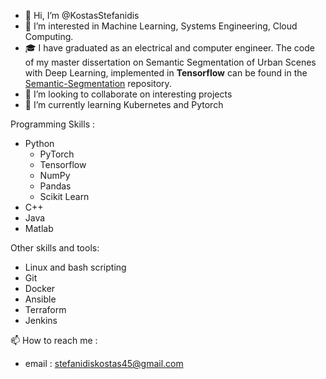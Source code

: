 - 👋 Hi, I’m @KostasStefanidis
- 👀 I’m interested in Machine Learning, Systems Engineering, Cloud Computing.
- 🎓 I have graduated as an electrical and computer engineer. The code of my master dissertation on Semantic Segmentation of Urban Scenes with Deep Learning, implemented in **Tensorflow** can be found in the [Semantic-Segmentation](https://github.com/KostasStefanidis/Semantic-Segmentation) repository.
- 💞️ I’m looking to collaborate on interesting projects
- 🌱 I’m currently learning Kubernetes and Pytorch

Programming Skills : 
- Python
    * PyTorch
    * Tensorflow
    * NumPy
    * Pandas
    * Scikit Learn
- C++
- Java
- Matlab

Other skills and tools:
- Linux and bash scripting
- Git
- Docker
- Ansible
- Terraform
- Jenkins


📫 How to reach me : 
  - email : stefanidiskostas45@gmail.com
<!---
KostasStefanidis/KostasStefanidis is a ✨ special ✨ repository because its `README.md` (this file) appears on your GitHub profile.
You can click the Preview link to take a look at your changes.
--->
